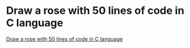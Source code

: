 # Draw a rose with 50 lines of code in C language
[Draw a rose with 50 lines of code in C language](https://aiwithcloud.com/2022/09/14/draw_a_rose_with_50_lines_of_code_in_c_language/)